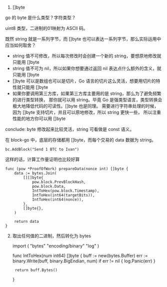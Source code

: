 1. []byte

go 的 byte 是什么类型？字符类型？

uint8 类型，二进制的01映射为 ASCII 码。

既然 string 就是一系列字节，而 []byte 也可以表达一系列字节，那么实际运用中应当如何取舍？

- string 值不可修改，所以每次修改时会创建一个新的 string，要想原地修改就只能用 []byte
- string 值不可为 nil，所以如果你想要通过返回 nil 表达点什么额外的含义，就只能用 []byte
- []byte 可以是数组也可以是切片，Go 语言的切片这么灵活，想要用切片的特性就只能用 []byte
- 如果你要调用第三方库，如果第三方库主要用的是 string，那么为了避免频繁的进行类型转换，
那你就可以用 string。毕竟 Go 是强类型语言，类型转换会极大地降低代码的可读性。[]byte 也是同理。
需要进行字符串处理的时候，因为 []byte 支持切片，并且可以原地修改，所以 string 更快一些，
所以注重性能的地方你可以用 []byte

conclude: byte 修改起来比较灵活，string 可看做是 const 语义。

在 block-go 中，底层的存储都用 []byte，而每个交易的 data 数据为 string。

    bc.AddBlock("Send 1 BTC to Ivan")

这样的话，计算工作量证明也比较好算

    func (pow *ProofOfWork) prepareData(nonce int) []byte {
        data := bytes.Join(
            [][]byte{
                pow.block.PrevBlockHash,
                pow.block.Data,
                IntToHex(pow.block.Timestamp),
                IntToHex(int64(targetBits)),
                IntToHex(int64(nonce)),
            },
            []byte{},
        )

        return data
    }

2. 取出任何值的二进制，然后转化为 bytes

    import (
        "bytes"
        "encoding/binary"
        "log"
    )

    func IntToHex(num int64) []byte {
        buff := new(bytes.Buffer)
        err := binary.Write(buff, binary.BigEndian, num)
        if err != nil {
            log.Panic(err)
        }

        return buff.Bytes()
    }